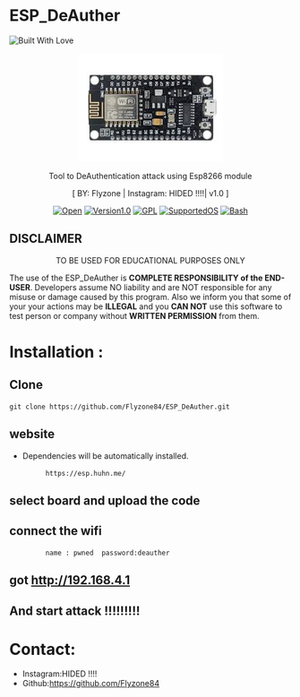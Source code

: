
# ESP_DeAuther
<p align="left">
  <a><img title="Built With Love" src="https://forthebadge.com/images/badges/built-with-love.svg" ></a>
 </p>
<p align="center">
  <img src="Banner.png">
</p>

<p align="center">
  Tool to DeAuthentication attack using Esp8266 module
</p>
<p align="center">
  [ BY: Flyzone | Instagram: HIDED !!!!| v1.0 ]
</p>

<p align="center">
  <a href="https://github.com/DarkSyntax7"><img title=Open Sourse Love src="https://badges.frapsoft.com/os/v2/open-source.png?v=103" ></a>
  <a href="https://github.com/DarkSyntax7"><img title=Version1.0 src="https://img.shields.io/badge/version-1.0-<COLOR>.svg" ></a>
  <a href="https://github.com/DarkSyntax7"><img title=GPL Licence src="https://img.shields.io/badge/License-GPLv3-blue.svg" ></a>
  <a href=""><img title=SupportedOS src="https://img.shields.io/badge/Supported OS-linux-red.svg" ></a>
  <a href="https://github.com/DarkSyntax7"><img title=Bash Shell src="https://img.shields.io/badge/Made%20with-Bash-1f425f.svg" ></a>
</p>

  ## DISCLAIMER
  
  <p align="center">
  TO BE USED FOR EDUCATIONAL PURPOSES ONLY
</p>

The use of the ESP_DeAuther is **COMPLETE
RESPONSIBILITY of the END-USER**. Developers assume NO liability and are NOT
responsible for any misuse or damage caused by this program. Also we inform you
that some of your your actions may be **ILLEGAL** and you **CAN NOT** use this
software to test person or company without **WRITTEN PERMISSION** from them.


# Installation :

## Clone

```
git clone https://github.com/Flyzone84/ESP_DeAuther.git
```
## website
- Dependencies will be automatically installed.
```
         https://esp.huhn.me/
```
## select board and upload the code

## connect the wifi 
```
         name : pwned  password:deauther
```
## got http://192.168.4.1
## And start attack !!!!!!!!!

# Contact:

- Instagram:HIDED !!!!
- Github:https://github.com/Flyzone84
